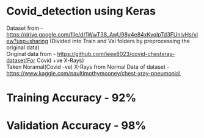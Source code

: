 # Covid_detection using Keras
Dataset from - https://drive.google.com/file/d/1WwT38_AwU98y4e84xKvqlpTd3FUnivHs/view?usp=sharing (Divided into Train and Val folders by preprocessing the original data)\
Original data from - https://github.com/ieee8023/covid-chestxray-dataset(For Covid +ve X-Rays)\
Taken Noramal(Covid -ve) X-Rays from Normal Data of dataset - https://www.kaggle.com/paultimothymooney/chest-xray-pneumonia\
# Training Accuracy - 92%
# Validation Accuracy - 98%
